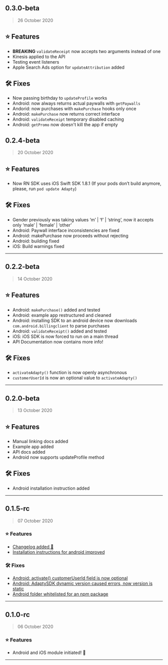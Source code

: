 ## 0.3.0-beta
> 26 October 2020

## ⭐ Features
- **BREAKING** `validateReceipt` now accepts two arguments instead of one 
- Kinesis applied to the API
- Testing event listeners
- Apple Search Ads option for `updateAttribution` added

## 🛠 Fixes
- Now passing birthday to `updateProfile` works
- Android: now always returns actual paywalls with `getPaywalls`
- Andorid: now purchases with `makePurchase` hooks only once
- Android: `makePurchase` now returns correct interface
- Android: `validateReceipt` temporary disabled caching
- Android: `getPromo` now doesn't kill the app if empty

## 0.2.4-beta
> 20 October 2020

## ⭐ Features
* Now RN SDK uses iOS Swift SDK  1.8.1 (If your pods don’t build anymore, please, run `pod update Adapty`)

## 🛠 Fixes
* Gender previously was taking values ‘m’ | ‘f’ | ‘string’, now it accepts only ‘male’ | ‘female’ | ‘other’
* Android: Paywall interface inconsistencies are fixed
* Android: makePurchase now proceeds without rejecting
* Android: building fixed
* iOS: Build warnings fixed

---

## 0.2.2-beta
> 14 October 2020

## ⭐ Features
- Android: `makePurchase()` added and tested
- Android: example app restructured and cleaned
- Android: installing SDK to an android device now downloads `com.android.billingclient` to parse purchases
- Android: `validateReceipt()` added and tested
- iOS: iOS SDK is now forced to run on a main thread
- API Documentation now contains more info!
## 🛠 Fixes
- `activateAdapty()` function is now openly asynchronous
- `customerUserId` is now an optional value to `activateAdapty()` 

---

## 0.2.0-beta
> 13 October 2020

##  ⭐ Features
* Manual linking docs added 
* Example app added 
* API docs added
* Android now supports updateProfile method
## 🛠 Fixes
* Android installation instruction added

---

## 0.1.5-rc 
> 07 October 2020

### ⭐ Features
* [Changelog added 🥳]()
* [Installation instructions for android improved](23d0dc7)
### 🛠 Fixes
* [Android: activate() customerUserId field is now optional](85be9ac6e2)
* [Android: AdaptySDK dynamic version caused errors, now version is static](e00ddfafd)
* [Android folder whitelisted for an npm package](e734e28d)

---

## 0.1.0-rc
> 06 October 2020

### ⭐ Features
* Android and iOS module initiated! 🥳

---
